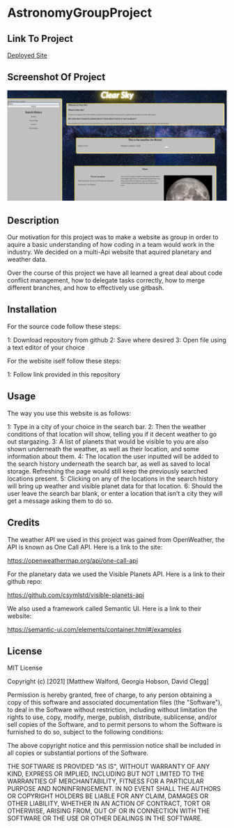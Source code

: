 # AstronomyGroupProject

## Link To Project

[Deployed Site](https://cleggatron.github.io/ClearSky/)

## Screenshot Of Project

<img src="assets/img/utility-img/UpdatedScreenshot.jpg" alt="A screenshot of the website in action">

## Description

Our motivation for this project was to make a website as group in order to aquire a basic understanding of how coding in a team would work in the industry. We decided on a multi-Api website that aquired planetary and weather data.

Over the course of this project we have all learned a great deal about code conflict management, how to delegate tasks correctly, how to merge different branches, and how to effectively use gitbash.

## Installation

For the source code follow these steps:

1: Download repository from github
2: Save where desired
3: Open file using a text editor of your choice

For the website iself follow these steps:

1: Follow link provided in this repository

## Usage

The way you use this website is as follows:

1: Type in a city of your choice in the search bar.
2: Then the weather conditions of that location will show, telling you if it decent weather to go out stargazing.
3: A list of planets that would be visible to you are also shown underneath the weather, as well as their location, and some      information about them.
4: The location the user inputted will be added to the search history underneath the search bar, as well as saved to local storage. Refreshing the page would still keep the previously searched locations present.
5: Clicking on any of the locations in the search history will bring up weather and visible planet data for that location.
6: Should the user leave the search bar blank, or enter a location that isn't a city they will get a message asking them to do so.

## Credits

The weather API we used in this project was gained from OpenWeather, the API is known as One Call API. 
Here is a link to the site:

https://openweathermap.org/api/one-call-api

For the planetary data we used the Visible Planets API.
Here is a link to their github repo:

https://github.com/csymlstd/visible-planets-api

We also used a framework called Semantic UI.
Here is a link to their website:

https://semantic-ui.com/elements/container.html#/examples

## License

MIT License

Copyright (c) [2021] [Matthew Walford, Georgia Hobson, David Clegg]

Permission is hereby granted, free of charge, to any person obtaining a copy of this software and associated documentation files (the "Software"), to deal in the Software without restriction, including without limitation the rights to use, copy, modify, merge, publish, distribute, sublicense, and/or sell copies of the Software, and to permit persons to whom the Software is furnished to do so, subject to the following conditions:

The above copyright notice and this permission notice shall be included in all copies or substantial portions of the Software.

THE SOFTWARE IS PROVIDED "AS IS", WITHOUT WARRANTY OF ANY KIND, EXPRESS OR IMPLIED, INCLUDING BUT NOT LIMITED TO THE WARRANTIES OF MERCHANTABILITY, FITNESS FOR A PARTICULAR PURPOSE AND NONINFRINGEMENT. IN NO EVENT SHALL THE AUTHORS OR COPYRIGHT HOLDERS BE LIABLE FOR ANY CLAIM, DAMAGES OR OTHER LIABILITY, WHETHER IN AN ACTION OF CONTRACT, TORT OR OTHERWISE, ARISING FROM, OUT OF OR IN CONNECTION WITH THE SOFTWARE OR THE USE OR OTHER DEALINGS IN THE SOFTWARE.
